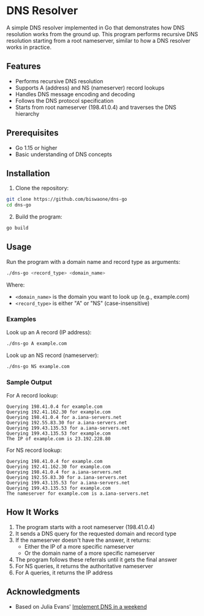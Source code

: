 # DNS Resolver

A simple DNS resolver implemented in Go that demonstrates how DNS resolution works from the ground up. This program performs recursive DNS resolution starting from a root nameserver, similar to how a DNS resolver works in practice.

## Features

- Performs recursive DNS resolution
- Supports A (address) and NS (nameserver) record lookups
- Handles DNS message encoding and decoding
- Follows the DNS protocol specification
- Starts from root nameserver (198.41.0.4) and traverses the DNS hierarchy

## Prerequisites

- Go 1.15 or higher
- Basic understanding of DNS concepts

## Installation

1. Clone the repository:
```bash
git clone https://github.com/biswaone/dns-go
cd dns-go
```

2. Build the program:
```bash
go build
```

## Usage

Run the program with a domain name and record type as arguments:

```bash
./dns-go <record_type> <domain_name> 
```

Where:
- `<domain_name>` is the domain you want to look up (e.g., example.com)
- `<record_type>` is either "A" or "NS" (case-insensitive)

### Examples

Look up an A record (IP address):
```bash
./dns-go A example.com 
```

Look up an NS record (nameserver):
```bash
./dns-go NS example.com 
```

### Sample Output

For A record lookup:
```
Querying 198.41.0.4 for example.com
Querying 192.41.162.30 for example.com
Querying 198.41.0.4 for a.iana-servers.net
Querying 192.55.83.30 for a.iana-servers.net
Querying 199.43.135.53 for a.iana-servers.net
Querying 199.43.135.53 for example.com
The IP of example.com is 23.192.228.80
```

For NS record lookup:
```
Querying 198.41.0.4 for example.com
Querying 192.41.162.30 for example.com
Querying 198.41.0.4 for a.iana-servers.net
Querying 192.55.83.30 for a.iana-servers.net
Querying 199.43.135.53 for a.iana-servers.net
Querying 199.43.135.53 for example.com
The nameserver for example.com is a.iana-servers.net
```

## How It Works

1. The program starts with a root nameserver (198.41.0.4)
2. It sends a DNS query for the requested domain and record type
3. If the nameserver doesn't have the answer, it returns:
   - Either the IP of a more specific nameserver
   - Or the domain name of a more specific nameserver
4. The program follows these referrals until it gets the final answer
5. For NS queries, it returns the authoritative nameserver
6. For A queries, it returns the IP address

## Acknowledgments

- Based on Julia Evans' [Implement DNS in a weekend](https://implement-dns.wizardzines.com/) 
